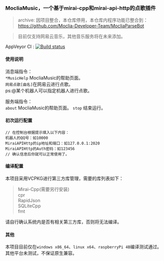 ### MocliaMusic，一个基于mirai-cpp和mirai-api-http的点歌插件

> archive: 因项目整合，本仓库停用，本仓库内程序功能已整合到：https://github.com/Moclia-Developer-Team/MocliaParseBot

> 目前仅支持网易云音乐，其他音乐服务将在未来添加。

AppVeyor CI : [![Build status](https://ci.appveyor.com/api/projects/status/9b5ns0ak1dxd24ht?svg=true)](https://ci.appveyor.com/project/STASWIT/mocliamusic)

#### 使用说明

消息端指令：  
`*MusicHelp` MocliaMusic的帮助页面。  
`网易点歌[曲名]`在网易云进行点歌。  
ps:@某个机器人可以指定机器人进行点歌。  

服务端指令：  
`about` MocliaMusic的帮助页面。
`stop` 结束运行。  

#### 初次运行配置

~~~
// 在控制台根据提示填入以下内容：
机器人的QQ号：如10000
MiraiAPIHttp的ip地址和端口：如127.0.0.1:2020
MiraiAPIHttp的Auth密码：如123456
// 确认信息后你就可以正常使用了。

~~~

#### 编译配置

本项目采用VCPKG进行第三方库管理，需要的库列表如下：
> Mirai-Cpp(需要另行安装)  
> cpr  
> RapidJson  
> SQLiteCpp  
> fmt

请自行确认系统内是否有相关第三方库，否则将无法编译。

#### 其他

本项目目前仅在`windows x86_64`、`linux x64`、`raspberryPi 4B`编译测试通过。  
其他平台未测试，不保证原生兼容。  
